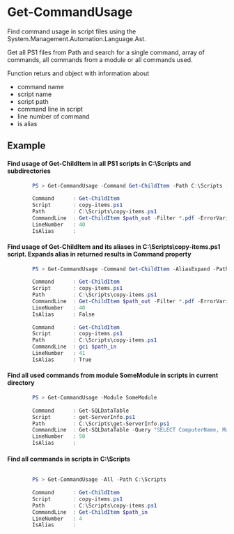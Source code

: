 # Get-CommandUsage

Find command usage in script files using the System.Management.Automation.Language.Ast.

Get all PS1 files from Path and search for a single command, array of commands, all commands from a module or all commands used.

Function returs and object with information about

* command name
* script name
* script path
* command line in script
* line number of command
* is alias

## Example

#### Find usage of Get-ChildItem in all PS1 scripts in C:\Scripts and subdirectories
```powershell
		PS > Get-CommandUsage -Command Get-ChildItem -Path C:\Scripts -Recurse
		
		Command      : Get-ChildItem
		Script       : copy-items.ps1
		Path         : C:\Scripts\copy-items.ps1
		CommandLine  : Get-ChildItem $path_out -Filter *.pdf -ErrorVariable +my_error
		LineNumber   : 40
		IsAlias      :
```
#### Find usage of Get-ChildItem and its aliases in C:\Scripts\copy-items.ps1 script. Expands alias in returned results in Command property
```powershell
		PS > Get-CommandUsage -Command Get-ChildItem -AliasExpand -Path C:\Scripts\copy-items.ps1 
		
		Command      : Get-ChildItem
		Script       : copy-items.ps1
		Path         : C:\Scripts\copy-items.ps1
		CommandLine  : Get-ChildItem $path_out -Filter *.pdf -ErrorVariable +my_error
		LineNumber   : 40
		IsAlias      : False
		
		Command      : Get-ChildItem
		Script       : copy-items.ps1
		Path         : C:\Scripts\copy-items.ps1
		CommandLine  : gci $path_in 
		LineNumber   : 41
		IsAlias      : True
```
#### Find all used commands from module SomeModule in scripts in current directory
```powershell
		PS > Get-CommandUsage -Module SomeModule
		
		Command      : Get-SQLDataTable
		Script       : get-ServerInfo.ps1
		Path         : C:\Scripts\get-ServerInfo.ps1
		CommandLine  : Get-SQLDataTable -Query "SELECT ComputerName, Max(TimeCreated) as MaxDate from ServerLogs group by ComputerName"
		LineNumber   : 50
		IsAlias      :
```
#### Find all commands in scripts in C:\Scripts
```powershell

		PS > Get-CommandUsage -All -Path C:\Scripts
		
		Command      : Get-ChildItem
		Script       : copy-items.ps1
		Path         : C:\Scripts\copy-items.ps1
		CommandLine  : Get-ChildItem $path_in 
		LineNumber   : 4		
		IsAlias      :
```
